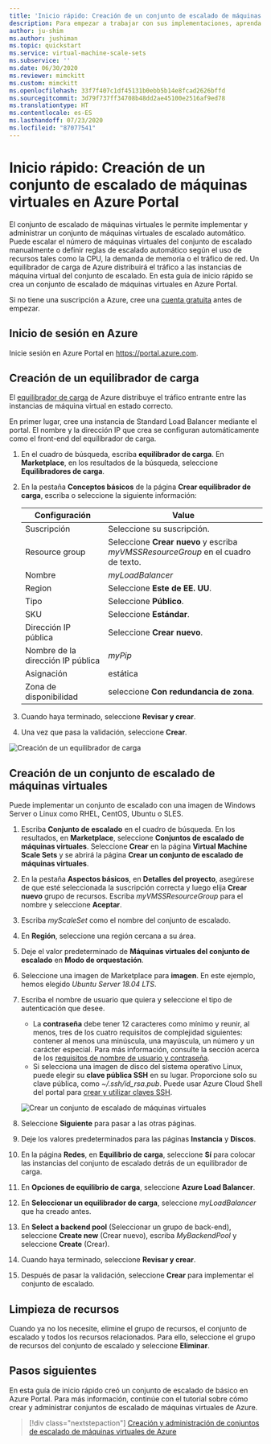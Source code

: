 ```yaml
---
title: 'Inicio rápido: Creación de un conjunto de escalado de máquinas virtuales en Azure Portal'
description: Para empezar a trabajar con sus implementaciones, aprenda a crear rápidamente una escala de máquina virtual Azure Portal.
author: ju-shim
ms.author: jushiman
ms.topic: quickstart
ms.service: virtual-machine-scale-sets
ms.subservice: ''
ms.date: 06/30/2020
ms.reviewer: mimckitt
ms.custom: mimckitt
ms.openlocfilehash: 33f7f407c1df45131b0ebb5b14e8fcad2626bffd
ms.sourcegitcommit: 3d79f737ff34708b48dd2ae45100e2516af9ed78
ms.translationtype: HT
ms.contentlocale: es-ES
ms.lasthandoff: 07/23/2020
ms.locfileid: "87077541"
---
```

# <a name="quickstart-create-a-virtual-machine-scale-set-in-the-azure-portal"></a>Inicio rápido: Creación de un conjunto de escalado de máquinas virtuales en Azure Portal

El conjunto de escalado de máquinas virtuales le permite implementar y administrar un conjunto de máquinas virtuales de escalado automático. Puede escalar el número de máquinas virtuales del conjunto de escalado manualmente o definir reglas de escalado automático según el uso de recursos tales como la CPU, la demanda de memoria o el tráfico de red. Un equilibrador de carga de Azure distribuirá el tráfico a las instancias de máquina virtual del conjunto de escalado. En esta guía de inicio rápido se crea un conjunto de escalado de máquinas virtuales en Azure Portal.

Si no tiene una suscripción a Azure, cree una [cuenta gratuita](https://azure.microsoft.com/free/?WT.mc_id=A261C142F) antes de empezar.


## <a name="log-in-to-azure"></a>Inicio de sesión en Azure
Inicie sesión en Azure Portal en https://portal.azure.com.

## <a name="create-a-load-balancer"></a>Creación de un equilibrador de carga

El [equilibrador de carga](../load-balancer/load-balancer-overview.md) de Azure distribuye el tráfico entrante entre las instancias de máquina virtual en estado correcto. 

En primer lugar, cree una instancia de Standard Load Balancer mediante el portal. El nombre y la dirección IP que crea se configuran automáticamente como el front-end del equilibrador de carga.

1. En el cuadro de búsqueda, escriba **equilibrador de carga**. En **Marketplace**, en los resultados de la búsqueda, seleccione **Equilibradores de carga**.
1. En la pestaña **Conceptos básicos** de la página **Crear equilibrador de carga**, escriba o seleccione la siguiente información:

    | Configuración                 | Value   |
    | ---| ---|
    | Suscripción  | Seleccione su suscripción.    |    
    | Resource group | Seleccione **Crear nuevo** y escriba *myVMSSResourceGroup* en el cuadro de texto.|
    | Nombre           | *myLoadBalancer*         |
    | Region         | Seleccione **Este de EE. UU**.       |
    | Tipo          | Seleccione **Público**.       |
    | SKU           | Seleccione **Estándar**.       |
    | Dirección IP pública | Seleccione **Crear nuevo**. |
    | Nombre de la dirección IP pública  | *myPip*   |
    | Asignación| estática |
    | Zona de disponibilidad | seleccione **Con redundancia de zona**. |

1. Cuando haya terminado, seleccione **Revisar y crear**. 
1. Una vez que pasa la validación, seleccione **Crear**. 

![Creación de un equilibrador de carga](./media/virtual-machine-scale-sets-create-portal/load-balancer.png)

## <a name="create-virtual-machine-scale-set"></a>Creación de un conjunto de escalado de máquinas virtuales
Puede implementar un conjunto de escalado con una imagen de Windows Server o Linux como RHEL, CentOS, Ubuntu o SLES.

1. Escriba **Conjunto de escalado** en el cuadro de búsqueda. En los resultados, en **Marketplace**, seleccione **Conjuntos de escalado de máquinas virtuales**. Seleccione **Crear** en la página **Virtual Machine Scale Sets** y se abrirá la página **Crear un conjunto de escalado de máquinas virtuales**. 
1. En la pestaña **Aspectos básicos**, en **Detalles del proyecto**, asegúrese de que esté seleccionada la suscripción correcta y luego elija **Crear nuevo** grupo de recursos. Escriba *myVMSSResourceGroup* para el nombre y seleccione **Aceptar**. 
1. Escriba *myScaleSet* como el nombre del conjunto de escalado.
1. En **Región**, seleccione una región cercana a su área.
1. Deje el valor predeterminado de **Máquinas virtuales del conjunto de escalado** en **Modo de orquestación**.
1. Seleccione una imagen de Marketplace para **imagen**. En este ejemplo, hemos elegido *Ubuntu Server 18.04 LTS*.
1. Escriba el nombre de usuario que quiera y seleccione el tipo de autenticación que desee.
   - La **contraseña** debe tener 12 caracteres como mínimo y reunir, al menos, tres de los cuatro requisitos de complejidad siguientes: contener al menos una minúscula, una mayúscula, un número y un carácter especial. Para más información, consulte la sección acerca de los [requisitos de nombre de usuario y contraseña](../virtual-machines/windows/faq.md#what-are-the-username-requirements-when-creating-a-vm).
   - Si selecciona una imagen de disco del sistema operativo Linux, puede elegir su **clave pública SSH** en su lugar. Proporcione solo su clave pública, como *~/.ssh/id_rsa.pub*. Puede usar Azure Cloud Shell del portal para [crear y utilizar claves SSH](../virtual-machines/linux/mac-create-ssh-keys.md).
   
    ![Crear un conjunto de escalado de máquinas virtuales](./media/virtual-machine-scale-sets-create-portal/quick-create-scaleset.png)

1. Seleccione **Siguiente** para pasar a las otras páginas. 
1. Deje los valores predeterminados para las páginas **Instancia** y **Discos**.
1. En la página **Redes**, en **Equilibrio de carga**, seleccione **Sí** para colocar las instancias del conjunto de escalado detrás de un equilibrador de carga. 
1. En **Opciones de equilibrio de carga**, seleccione **Azure Load Balancer**.
1. En **Seleccionar un equilibrador de carga**, seleccione *myLoadBalancer* que ha creado antes.
1. En **Select a backend pool** (Seleccionar un grupo de back-end), seleccione **Create new** (Crear nuevo), escriba *MyBackendPool* y seleccione **Create** (Crear).
1. Cuando haya terminado, seleccione **Revisar y crear**. 
1. Después de pasar la validación, seleccione **Crear** para implementar el conjunto de escalado.


## <a name="clean-up-resources"></a>Limpieza de recursos
Cuando ya no los necesite, elimine el grupo de recursos, el conjunto de escalado y todos los recursos relacionados. Para ello, seleccione el grupo de recursos del conjunto de escalado y seleccione **Eliminar**.


## <a name="next-steps"></a>Pasos siguientes
En esta guía de inicio rápido creó un conjunto de escalado de básico en Azure Portal. Para más información, continúe con el tutorial sobre cómo crear y administrar conjuntos de escalado de máquinas virtuales de Azure.

> [!div class="nextstepaction"]
> [Creación y administración de conjuntos de escalado de máquinas virtuales de Azure](tutorial-create-and-manage-powershell.md)
